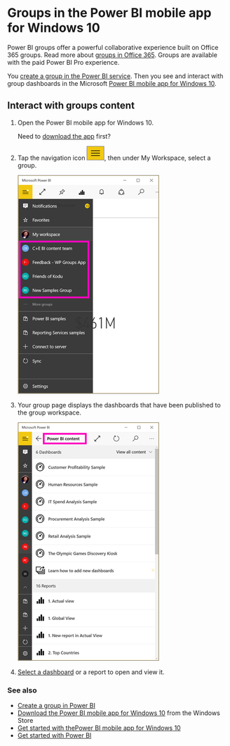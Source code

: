 <properties 
   pageTitle="Groups in the Power BI mobile app for Windows 10"
   description="Power BI groups are built on Office 365 groups. Read about viewing and interacting with group dashboards in the Power BI mobile app for Windows 10."
   services="powerbi" 
   documentationCenter="" 
   authors="maggiesMSFT" 
   manager="mblythe" 
   backup=""
   editor=""
   tags=""
   qualityFocus="no"
   qualityDate=""/>
 
<tags
   ms.service="powerbi"
   ms.devlang="NA"
   ms.topic="article"
   ms.tgt_pltfrm="NA"
   ms.workload="powerbi"
   ms.date="08/15/2016"
   ms.author="maggies"/>

# Groups in the Power BI mobile app for Windows 10  

Power BI groups offer a powerful collaborative experience built on Office 365 groups. Read more about [groups in Office 365](https://support.office.com/article/Create-a-group-in-Office-365-7124dc4c-1de9-40d4-b096-e8add19209e9). Groups are available with the paid Power BI Pro experience.

You [create a group in the Power BI service](powerbi-service-create-a-group-in-power-bi.md). Then you see and interact with group dashboards in the Microsoft [Power BI mobile app for Windows 10](powerbi-mobile-win10phone-app-get-started.md).  

## Interact with groups content  
1.  Open the Power BI mobile app for Windows 10.

    Need to [download the app](http://go.microsoft.com/fwlink/?LinkID=526478) first?

2.  Tap the navigation icon ![](media/powerbi-mobile-groups-in-the-win10phone-app/power-bi-windows-10-navigation-pane-icon.png), then under My Workspace, select a group.  

    ![](media/powerbi-mobile-groups-in-the-win10phone-app/power-bi-windows-10-navigation-pane-groups.png)

3.  Your group page displays the dashboards that have been published to the group workspace.  

    ![](media/powerbi-mobile-groups-in-the-win10phone-app/power-bi-windows-10-group.png)

4.  [Select a dashboard](powerbi-mobile-dashboards-in-the-win10phone-app.md) or a report to open and view it.  

### See also  
- [Create a group in Power BI](powerbi-service-create-a-group-in-power-bi.md)
- [Download the Power BI mobile app for Windows 10](http://go.microsoft.com/fwlink/?LinkID=526478) from the Windows Store  
- [Get started with thePower BI mobile app for Windows 10](powerbi-mobile-win10phone-app-get-started.md)  
- [Get started with Power BI](powerbi-service-get-started.md)  
